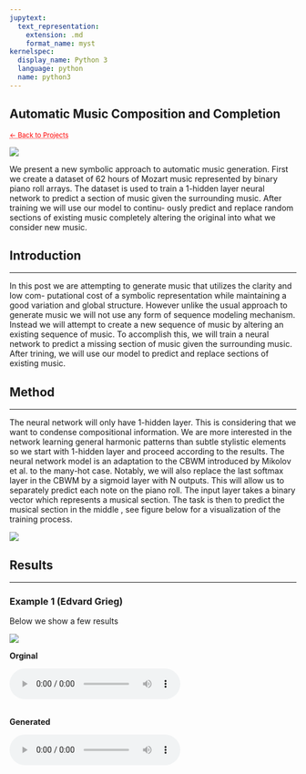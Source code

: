 ```yaml
---
jupytext:
  text_representation:
    extension: .md
    format_name: myst
kernelspec:
  display_name: Python 3
  language: python
  name: python3
---
```


## Automatic Music Composition and Completion

 <sub> <a href="https://jmhuer.github.io/mini_book/_build/html/docs/portfolio.html" style="color: red; text-decoration: underline;text-decoration-style: dotted;">← Back to Projects</a> </sub>

<img src="../../../../images/amcc.png" align="center"/>

<br>

We present a new symbolic approach to automatic music generation. First we create a dataset of 62 hours of Mozart music represented by binary piano roll arrays. The dataset is used to train a 1-hidden layer neural network to predict a section of music given the surrounding music. After training we will use our model to continu- ously predict and replace random sections of existing music completely altering the original into what we consider new music.
<br>


## Introduction
---

In this post we are attempting to generate music that utilizes the clarity and low com- putational cost of a symbolic representation while maintaining a good variation and global structure. However unlike the usual approach to generate music we will not use any form of sequence modeling mechanism. Instead we will attempt to create a new sequence of music by altering an existing sequence of music. To accomplish this, we will train a neural network to predict a missing section of music given the surrounding music. After trining, we will use our model to predict and replace sections of existing music.



## Method
---


The neural network will only have 1-hidden layer. This is considering that we want to condense compositional information. We are more interested in the network learning general harmonic patterns than subtle stylistic elements so we start with 1-hidden layer and proceed according to the results.
The neural network model is an adaptation to the CBWM introduced by Mikolov et al. to the many-hot case. Notably, we will also replace the last softmax layer in the CBWM by a sigmoid layer with N outputs. This will allow us to separately predict each note on the piano roll. The input layer takes a binary vector which represents a musical section. The task is then to predict the musical section in the middle , see figure below for a visualization of the training process.


<img src="../../../../images/middle.png" align="center"/>



## Results
---


### Example 1 (Edvard Grieg)

Below we show a few results


<img src="../../../../images/(1).png" align="center"/>


**Orginal**

<audio controls>
  <source src="../../../../audio/2.Grieg.wav" type="audio/wav">
Your browser does not support the audio element.
</audio><br>
<br>

**Generated**

<audio controls>
  <source src="../../../../audio/2.Based_on_Grieg.wav" type="audio/wav">
Your browser does not support the audio element.
</audio>

<br>
<br>







